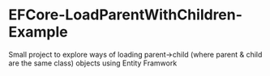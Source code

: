 # EFCore-LoadParentWithChildren-Example
Small project to explore ways of loading parent->child (where parent &amp; child are the same class) objects using Entity Framwork
